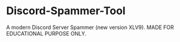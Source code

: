# Discord-Spammer-Tool
A modern Discord Server Spammer (new version XLV9). MADE FOR EDUCATIONAL PURPOSE ONLY.
